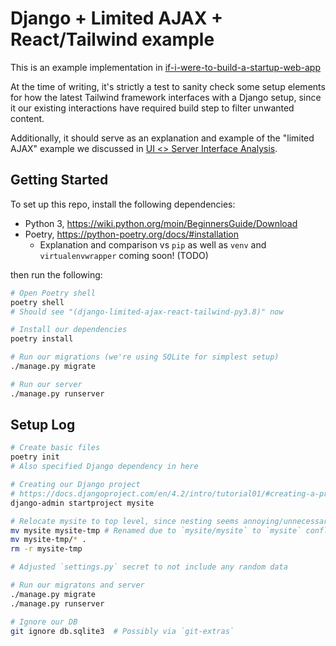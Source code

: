 # Django + Limited AJAX + React/Tailwind example
This is an example implementation in [if-i-were-to-build-a-startup-web-app](https://github.com/twolfson/if-i-were-to-build-a-startup-web-app)

At the time of writing, it's strictly a test to sanity check some setup elements for how the latest Tailwind framework interfaces with a Django setup, since it our existing interactions have required build step to filter unwanted content.

Additionally, it should serve as an explanation and example of the "limited AJAX" example we discussed in [UI <> Server Interface Analysis](../../docs/ui-server-interface.md).

## Getting Started
To set up this repo, install the following dependencies:

- Python 3, https://wiki.python.org/moin/BeginnersGuide/Download
- Poetry, https://python-poetry.org/docs/#installation
  - Explanation and comparison vs `pip` as well as `venv` and `virtualenvwrapper` coming soon! (TODO)

then run the following:

```bash
# Open Poetry shell
poetry shell
# Should see "(django-limited-ajax-react-tailwind-py3.8)" now

# Install our dependencies
poetry install

# Run our migrations (we're using SQLite for simplest setup)
./manage.py migrate

# Run our server
./manage.py runserver
```

## Setup Log
```bash
# Create basic files
poetry init
# Also specified Django dependency in here

# Creating our Django project
# https://docs.djangoproject.com/en/4.2/intro/tutorial01/#creating-a-project
django-admin startproject mysite

# Relocate mysite to top level, since nesting seems annoying/unnecessary
mv mysite mysite-tmp # Renamed due to `mysite/mysite` to `mysite` conflict
mv mysite-tmp/* .
rm -r mysite-tmp

# Adjusted `settings.py` secret to not include any random data

# Run our migratons and server
./manage.py migrate
./manage.py runserver

# Ignore our DB
git ignore db.sqlite3  # Possibly via `git-extras`
```

